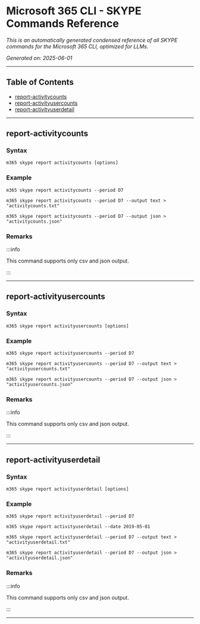 <!-- DISCLAIMER: All secrets, passwords, and sensitive values in this document are examples only and not real credentials. -->
# Microsoft 365 CLI - SKYPE Commands Reference

*This is an automatically generated condensed reference of all SKYPE commands for the Microsoft 365 CLI, optimized for LLMs.*

*Generated on: 2025-06-01*

---

## Table of Contents

- [report-activitycounts](#report-activitycounts)
- [report-activityusercounts](#report-activityusercounts)
- [report-activityuserdetail](#report-activityuserdetail)

---

## report-activitycounts

### Syntax
```
m365 skype report activitycounts [options]
```

### Example
```
m365 skype report activitycounts --period D7

m365 skype report activitycounts --period D7 --output text > "activitycounts.txt"

m365 skype report activitycounts --period D7 --output json > "activitycounts.json"

```

### Remarks
:::info

This command supports only csv and json output.

:::



---

## report-activityusercounts

### Syntax
```
m365 skype report activityusercounts [options]
```

### Example
```
m365 skype report activityusercounts --period D7

m365 skype report activityusercounts --period D7 --output text > "activityusercounts.txt"

m365 skype report activityusercounts --period D7 --output json > "activityusercounts.json"

```

### Remarks
:::info

This command supports only csv and json output.

:::



---

## report-activityuserdetail

### Syntax
```
m365 skype report activityuserdetail [options]
```

### Example
```
m365 skype report activityuserdetail --period D7

m365 skype report activityuserdetail --date 2019-05-01

m365 skype report activityuserdetail --period D7 --output text > "activityuserdetail.txt"

m365 skype report activityuserdetail --period D7 --output json > "activityuserdetail.json"

```

### Remarks
:::info

This command supports only csv and json output.

:::



---
